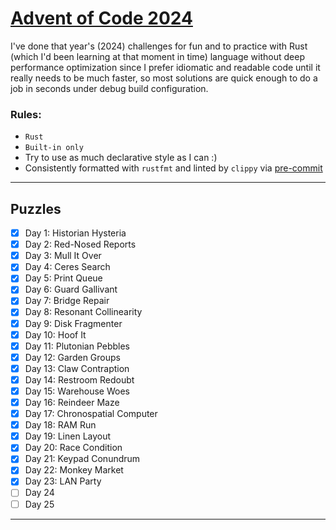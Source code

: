 # [Advent of Code 2024](https://adventofcode.com/2024)

I've done that year's (2024) challenges for fun and to practice with Rust (which I'd been learning at that moment in
time) language without deep performance optimization since I prefer idiomatic and readable code until it really needs to
be much faster, so most solutions are quick enough to do a job in seconds under debug build configuration.

### Rules:

- `Rust`
- `Built-in only`
- Try to use as much declarative style as I can :)
- Consistently formatted with `rustfmt` and linted by `clippy` via [pre-commit](https://pre-commit.com/index.html)

---

## Puzzles

- [x] Day 1: Historian Hysteria
- [x] Day 2: Red-Nosed Reports
- [x] Day 3: Mull It Over
- [x] Day 4: Ceres Search
- [x] Day 5: Print Queue
- [x] Day 6: Guard Gallivant
- [x] Day 7: Bridge Repair
- [x] Day 8: Resonant Collinearity
- [x] Day 9: Disk Fragmenter
- [x] Day 10: Hoof It
- [x] Day 11: Plutonian Pebbles
- [x] Day 12: Garden Groups
- [x] Day 13: Claw Contraption
- [x] Day 14: Restroom Redoubt
- [x] Day 15: Warehouse Woes
- [x] Day 16: Reindeer Maze
- [x] Day 17: Chronospatial Computer
- [x] Day 18: RAM Run
- [x] Day 19: Linen Layout
- [x] Day 20: Race Condition
- [x] Day 21: Keypad Conundrum
- [x] Day 22: Monkey Market
- [x] Day 23: LAN Party
- [ ] Day 24
- [ ] Day 25

---
